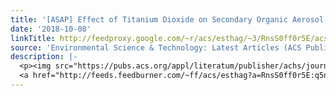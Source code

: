 ```yaml
---
title: '[ASAP] Effect of Titanium Dioxide on Secondary Organic Aerosol Formation'
date: '2018-10-08'
linkTitle: http://feedproxy.google.com/~r/acs/esthag/~3/RnsS0ff0r5E/acs.est.8b02466
source: 'Environmental Science & Technology: Latest Articles (ACS Publications)'
description: |-
  <p><img src="https://pubs.acs.org/appl/literatum/publisher/achs/journals/content/esthag/0/esthag.ahead-of-print/acs.est.8b02466/20181008/images/medium/es-2018-02466g_0005.gif" alt="TOC Graphic"/></p><div><cite>Environmental Science & Technology</cite></div><div>DOI: 10.1021/acs.est.8b02466</div><div class="feedflare">
  <a href="http://feeds.feedburner.com/~ff/acs/esthag?a=RnsS0ff0r5E:q5nsi6wyJPw:yIl2AUoC8zA"><img src="http://feeds.feedburner.com/~ff/acs/esthag?d=yIl2AUoC8zA" border="0"></img></a>
---
```


